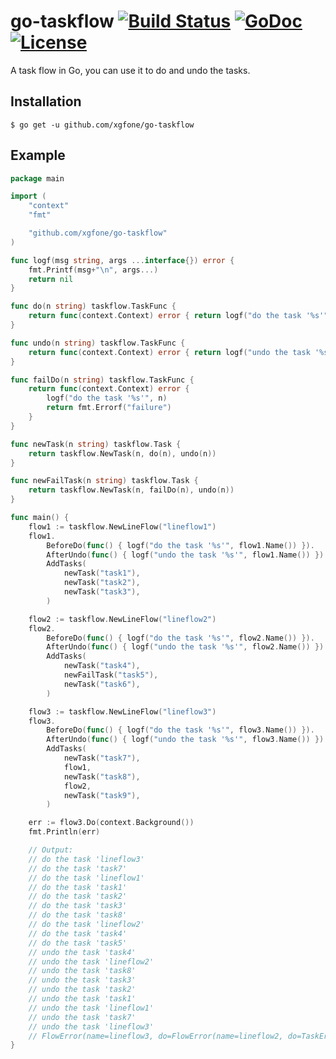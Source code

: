 # go-taskflow [![Build Status](https://travis-ci.org/xgfone/go-taskflow.svg?branch=master)](https://travis-ci.org/xgfone/go-taskflow) [![GoDoc](https://godoc.org/github.com/xgfone/go-taskflow?status.svg)](https://pkg.go.dev/github.com/xgfone/go-taskflow) [![License](https://img.shields.io/badge/License-Apache%202.0-blue.svg?style=flat-square)](https://raw.githubusercontent.com/xgfone/go-taskflow/master/LICENSE)

A task flow in Go, you can use it to do and undo the tasks.

## Installation
```shell
$ go get -u github.com/xgfone/go-taskflow
```

## Example
```go
package main

import (
	"context"
	"fmt"

	"github.com/xgfone/go-taskflow"
)

func logf(msg string, args ...interface{}) error {
	fmt.Printf(msg+"\n", args...)
	return nil
}

func do(n string) taskflow.TaskFunc {
	return func(context.Context) error { return logf("do the task '%s'", n) }
}

func undo(n string) taskflow.TaskFunc {
	return func(context.Context) error { return logf("undo the task '%s'", n) }
}

func failDo(n string) taskflow.TaskFunc {
	return func(context.Context) error {
		logf("do the task '%s'", n)
		return fmt.Errorf("failure")
	}
}

func newTask(n string) taskflow.Task {
	return taskflow.NewTask(n, do(n), undo(n))
}

func newFailTask(n string) taskflow.Task {
	return taskflow.NewTask(n, failDo(n), undo(n))
}

func main() {
	flow1 := taskflow.NewLineFlow("lineflow1")
	flow1.
		BeforeDo(func() { logf("do the task '%s'", flow1.Name()) }).
		AfterUndo(func() { logf("undo the task '%s'", flow1.Name()) }).
		AddTasks(
			newTask("task1"),
			newTask("task2"),
			newTask("task3"),
		)

	flow2 := taskflow.NewLineFlow("lineflow2")
	flow2.
		BeforeDo(func() { logf("do the task '%s'", flow2.Name()) }).
		AfterUndo(func() { logf("undo the task '%s'", flow2.Name()) }).
		AddTasks(
			newTask("task4"),
			newFailTask("task5"),
			newTask("task6"),
		)

	flow3 := taskflow.NewLineFlow("lineflow3")
	flow3.
		BeforeDo(func() { logf("do the task '%s'", flow3.Name()) }).
		AfterUndo(func() { logf("undo the task '%s'", flow3.Name()) }).
		AddTasks(
			newTask("task7"),
			flow1,
			newTask("task8"),
			flow2,
			newTask("task9"),
		)

	err := flow3.Do(context.Background())
	fmt.Println(err)

	// Output:
	// do the task 'lineflow3'
	// do the task 'task7'
	// do the task 'lineflow1'
	// do the task 'task1'
	// do the task 'task2'
	// do the task 'task3'
	// do the task 'task8'
	// do the task 'lineflow2'
	// do the task 'task4'
	// do the task 'task5'
	// undo the task 'task4'
	// undo the task 'lineflow2'
	// undo the task 'task8'
	// undo the task 'task3'
	// undo the task 'task2'
	// undo the task 'task1'
	// undo the task 'lineflow1'
	// undo the task 'task7'
	// undo the task 'lineflow3'
	// FlowError(name=lineflow3, do=FlowError(name=lineflow2, do=TaskError(name=task5, err=failure)))
}
```
